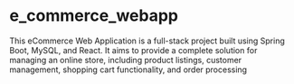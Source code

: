 # e_commerce_webapp
This eCommerce Web Application is a full-stack project built using Spring Boot, MySQL, and React. It aims to provide a complete solution for managing an online store, including product listings, customer management, shopping cart functionality, and order processing
